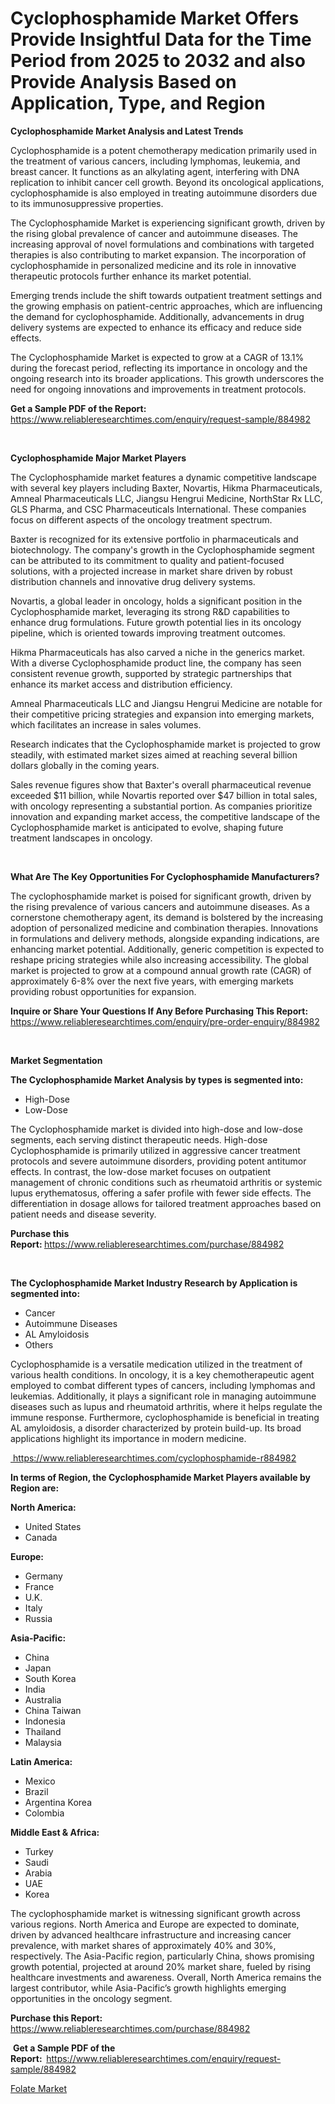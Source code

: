 <p><h1>Cyclophosphamide Market Offers Provide Insightful Data for the Time Period from 2025 to 2032 and also Provide Analysis Based on Application, Type, and Region</h1></p><p><strong>Cyclophosphamide Market Analysis and Latest Trends</strong></p>
<p><p>Cyclophosphamide is a potent chemotherapy medication primarily used in the treatment of various cancers, including lymphomas, leukemia, and breast cancer. It functions as an alkylating agent, interfering with DNA replication to inhibit cancer cell growth. Beyond its oncological applications, cyclophosphamide is also employed in treating autoimmune disorders due to its immunosuppressive properties.</p><p>The Cyclophosphamide Market is experiencing significant growth, driven by the rising global prevalence of cancer and autoimmune diseases. The increasing approval of novel formulations and combinations with targeted therapies is also contributing to market expansion. The incorporation of cyclophosphamide in personalized medicine and its role in innovative therapeutic protocols further enhance its market potential. </p><p>Emerging trends include the shift towards outpatient treatment settings and the growing emphasis on patient-centric approaches, which are influencing the demand for cyclophosphamide. Additionally, advancements in drug delivery systems are expected to enhance its efficacy and reduce side effects.</p><p>The Cyclophosphamide Market is expected to grow at a CAGR of 13.1% during the forecast period, reflecting its importance in oncology and the ongoing research into its broader applications. This growth underscores the need for ongoing innovations and improvements in treatment protocols.</p></p>
<p><strong>Get a Sample PDF of the Report:&nbsp;</strong> <a href="https://www.reliableresearchtimes.com/enquiry/request-sample/884982?utm_campaign=2273&utm_medium=2&utm_source=Github&utm_content=ia&utm_term=08032025&utm_id=cyclophosphamide">https://www.reliableresearchtimes.com/enquiry/request-sample/884982</a></p>
<p>&nbsp;</p>
<p><strong>Cyclophosphamide Major Market Players</strong></p>
<p><p>The Cyclophosphamide market features a dynamic competitive landscape with several key players including Baxter, Novartis, Hikma Pharmaceuticals, Amneal Pharmaceuticals LLC, Jiangsu Hengrui Medicine, NorthStar Rx LLC, GLS Pharma, and CSC Pharmaceuticals International. These companies focus on different aspects of the oncology treatment spectrum.</p><p>Baxter is recognized for its extensive portfolio in pharmaceuticals and biotechnology. The company's growth in the Cyclophosphamide segment can be attributed to its commitment to quality and patient-focused solutions, with a projected increase in market share driven by robust distribution channels and innovative drug delivery systems. </p><p>Novartis, a global leader in oncology, holds a significant position in the Cyclophosphamide market, leveraging its strong R&D capabilities to enhance drug formulations. Future growth potential lies in its oncology pipeline, which is oriented towards improving treatment outcomes. </p><p>Hikma Pharmaceuticals has also carved a niche in the generics market. With a diverse Cyclophosphamide product line, the company has seen consistent revenue growth, supported by strategic partnerships that enhance its market access and distribution efficiency.</p><p>Amneal Pharmaceuticals LLC and Jiangsu Hengrui Medicine are notable for their competitive pricing strategies and expansion into emerging markets, which facilitates an increase in sales volumes. </p><p>Research indicates that the Cyclophosphamide market is projected to grow steadily, with estimated market sizes aimed at reaching several billion dollars globally in the coming years. </p><p>Sales revenue figures show that Baxter's overall pharmaceutical revenue exceeded $11 billion, while Novartis reported over $47 billion in total sales, with oncology representing a substantial portion. As companies prioritize innovation and expanding market access, the competitive landscape of the Cyclophosphamide market is anticipated to evolve, shaping future treatment landscapes in oncology.</p></p>
<p>&nbsp;</p>
<p><strong>What Are The Key Opportunities For Cyclophosphamide Manufacturers?</strong></p>
<p><p>The cyclophosphamide market is poised for significant growth, driven by the rising prevalence of various cancers and autoimmune diseases. As a cornerstone chemotherapy agent, its demand is bolstered by the increasing adoption of personalized medicine and combination therapies. Innovations in formulations and delivery methods, alongside expanding indications, are enhancing market potential. Additionally, generic competition is expected to reshape pricing strategies while also increasing accessibility. The global market is projected to grow at a compound annual growth rate (CAGR) of approximately 6-8% over the next five years, with emerging markets providing robust opportunities for expansion.</p></p>
<p><strong>Inquire or Share Your Questions If Any Before Purchasing This Report:</strong> <a href="https://www.reliableresearchtimes.com/enquiry/pre-order-enquiry/884982?utm_campaign=2273&utm_medium=2&utm_source=Github&utm_content=ia&utm_term=08032025&utm_id=cyclophosphamide">https://www.reliableresearchtimes.com/enquiry/pre-order-enquiry/884982</a></p>
<p>&nbsp;</p>
<p><strong>Market Segmentation</strong></p>
<p><strong>The Cyclophosphamide Market Analysis by types is segmented into:</strong></p>
<p><ul><li>High-Dose</li><li>Low-Dose</li></ul></p>
<p><p>The Cyclophosphamide market is divided into high-dose and low-dose segments, each serving distinct therapeutic needs. High-dose Cyclophosphamide is primarily utilized in aggressive cancer treatment protocols and severe autoimmune disorders, providing potent antitumor effects. In contrast, the low-dose market focuses on outpatient management of chronic conditions such as rheumatoid arthritis or systemic lupus erythematosus, offering a safer profile with fewer side effects. The differentiation in dosage allows for tailored treatment approaches based on patient needs and disease severity.</p></p>
<p><strong>Purchase this Report:&nbsp;</strong><a href="https://www.reliableresearchtimes.com/purchase/884982?utm_campaign=2273&utm_medium=2&utm_source=Github&utm_content=ia&utm_term=08032025&utm_id=cyclophosphamide">https://www.reliableresearchtimes.com/purchase/884982</a></p>
<p>&nbsp;</p>
<p><strong>The Cyclophosphamide Market Industry Research by Application is segmented into:</strong></p>
<p><ul><li>Cancer</li><li>Autoimmune Diseases</li><li>AL Amyloidosis</li><li>Others</li></ul></p>
<p><p>Cyclophosphamide is a versatile medication utilized in the treatment of various health conditions. In oncology, it is a key chemotherapeutic agent employed to combat different types of cancers, including lymphomas and leukemias. Additionally, it plays a significant role in managing autoimmune diseases such as lupus and rheumatoid arthritis, where it helps regulate the immune response. Furthermore, cyclophosphamide is beneficial in treating AL amyloidosis, a disorder characterized by protein build-up. Its broad applications highlight its importance in modern medicine.</p></p>
<p><a href="https://www.reliableresearchtimes.com/cyclophosphamide-r884982?utm_campaign=2273&utm_medium=2&utm_source=Github&utm_content=ia&utm_term=08032025&utm_id=cyclophosphamide">&nbsp;https://www.reliableresearchtimes.com/cyclophosphamide-r884982</a></p>
<p><strong>In terms of Region, the Cyclophosphamide Market Players available by Region are:</strong></p>
<p>
    <p> <strong> North America: </strong>
        <ul>
            <li>United States</li>
            <li>Canada</li>
        </ul>
        </p> 
    <p> <strong> Europe: </strong>
        <ul>
            <li>Germany</li>
            <li>France</li>
            <li>U.K.</li>
            <li>Italy</li>
            <li>Russia</li>
        </ul>
        </p> 
    <p> <strong> Asia-Pacific: </strong>
        <ul>
            <li>China</li>
            <li>Japan</li>
            <li>South Korea</li>
            <li>India</li>
            <li>Australia</li>
            <li>China Taiwan</li>
            <li>Indonesia</li>
            <li>Thailand</li>
            <li>Malaysia</li>
        </ul>
        </p> 
    <p> <strong> Latin America: </strong>
        <ul>
            <li>Mexico</li>
            <li>Brazil</li>
            <li>Argentina Korea</li>
            <li>Colombia</li>
        </ul>
        </p> 
    <p> <strong> Middle East & Africa: </strong>
        <ul>
            <li>Turkey</li>
            <li>Saudi</li>
            <li>Arabia</li>
            <li>UAE</li>
            <li>Korea</li>
        </ul>
    </p>
    </p>
<p><p>The cyclophosphamide market is witnessing significant growth across various regions. North America and Europe are expected to dominate, driven by advanced healthcare infrastructure and increasing cancer prevalence, with market shares of approximately 40% and 30%, respectively. The Asia-Pacific region, particularly China, shows promising growth potential, projected at around 20% market share, fueled by rising healthcare investments and awareness. Overall, North America remains the largest contributor, while Asia-Pacific’s growth highlights emerging opportunities in the oncology segment.</p></p>
<p><strong>Purchase this Report: </strong><a href="https://www.reliableresearchtimes.com/purchase/884982?utm_campaign=2273&utm_medium=2&utm_source=Github&utm_content=ia&utm_term=08032025&utm_id=cyclophosphamide">https://www.reliableresearchtimes.com/purchase/884982</a></p>
<p>&nbsp;<strong>Get a Sample PDF of the Report:&nbsp;&nbsp;</strong><a href="https://www.reliableresearchtimes.com/enquiry/request-sample/884982?utm_campaign=2273&utm_medium=2&utm_source=Github&utm_content=ia&utm_term=08032025&utm_id=cyclophosphamide">https://www.reliableresearchtimes.com/enquiry/request-sample/884982</a></p>
<p><strong></strong></p>
<p><p><a href="https://github.com/tambraunrue691969/Market-Research-Report-List-1/blob/main/folate-market.md?utm_campaign=2273&utm_medium=2&utm_source=Github&utm_content=ia&utm_term=08032025&utm_id=cyclophosphamide">Folate Market</a></p></p>